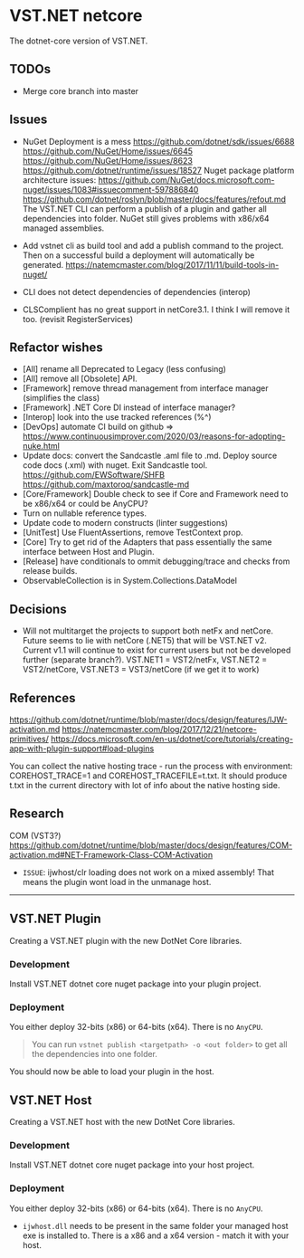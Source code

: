 # VST.NET netcore

The dotnet-core version of VST.NET.

## TODOs

* Merge core branch into master


## Issues

* NuGet Deployment is a mess
  https://github.com/dotnet/sdk/issues/6688
  https://github.com/NuGet/Home/issues/6645
  https://github.com/NuGet/Home/issues/8623
  https://github.com/dotnet/runtime/issues/18527
  Nuget package platform architecture issues:
  https://github.com/NuGet/docs.microsoft.com-nuget/issues/1083#issuecomment-597886840
  https://github.com/dotnet/roslyn/blob/master/docs/features/refout.md
  The VST.NET CLI can perform a publish of a plugin and gather all dependencies into folder.
  NuGet still gives problems with x86/x64 managed assemblies.

* Add vstnet cli as build tool and add a publish command to the project.
Then on a successful build a deployment will automatically be generated.
https://natemcmaster.com/blog/2017/11/11/build-tools-in-nuget/

* CLI does not detect dependencies of dependencies (interop)
* CLSComplient has no great support in netCore3.1. I think I will remove it too. (revisit RegisterServices)

## Refactor wishes

* [All] rename all Deprecated to Legacy (less confusing)
* [All] remove all [Obsolete] API.
* [Framework] remove thread management from interface manager (simplifies the class)
* [Framework] .NET Core DI instead of interface manager?
* [Interop] look into the use tracked references (%^)
* [DevOps] automate CI build on github
    => https://www.continuousimprover.com/2020/03/reasons-for-adopting-nuke.html
* Update docs: convert the Sandcastle .aml file to .md. Deploy source code docs (.xml) with nuget. Exit Sandcastle tool.
https://github.com/EWSoftware/SHFB
https://github.com/maxtoroq/sandcastle-md
* [Core/Framework] Double check to see if Core and Framework need to be x86/x64 or could be AnyCPU?
* Turn on nullable reference types.
* Update code to modern constructs (linter suggestions)
* [UnitTest] Use FluentAssertions, remove TestContext prop.
* [Core] Try to get rid of the Adapters that pass essentially the same interface between Host and Plugin.
* [Release] have conditionals to ommit debugging/trace and checks from release builds.
* ObservableCollection is in System.Collections.DataModel

## Decisions

* Will not multitarget the projects to support both netFx and netCore. 
Future seems to lie with netCore (.NET5) that will be VST.NET v2.
Current v1.1 will continue to exist for current users but not be developed further (separate branch?).
VST.NET1 = VST2/netFx, VST.NET2 = VST2/netCore, VST.NET3 = VST3/netCore (if we get it to work)


## References

https://github.com/dotnet/runtime/blob/master/docs/design/features/IJW-activation.md
https://natemcmaster.com/blog/2017/12/21/netcore-primitives/
https://docs.microsoft.com/en-us/dotnet/core/tutorials/creating-app-with-plugin-support#load-plugins

You can collect the native hosting trace - run the process with environment: COREHOST_TRACE=1 and COREHOST_TRACEFILE=t.txt.
It should produce t.txt in the current directory with lot of info about the native hosting side.

## Research

COM (VST3?)
https://github.com/dotnet/runtime/blob/master/docs/design/features/COM-activation.md#NET-Framework-Class-COM-Activation

- `ISSUE`: ijwhost/clr loading does not work on a mixed assembly! 
That means the plugin wont load in the unmanage host.


---

## VST.NET Plugin

Creating a VST.NET plugin with the new DotNet Core libraries.

### Development

Install VST.NET dotnet core nuget package into your plugin project.

### Deployment

You either deploy 32-bits (x86) or 64-bits (x64). There is no `AnyCPU`.

> You can run `vstnet publish <targetpath> -o <out folder>` to get all the dependencies into one folder.

You should now be able to load your plugin in the host.

## VST.NET Host

Creating a VST.NET host with the new DotNet Core libraries.

### Development

Install VST.NET dotnet core nuget package into your host project.

### Deployment

You either deploy 32-bits (x86) or 64-bits (x64). There is no `AnyCPU`.

* `ijwhost.dll` needs to be present in the same folder your managed host exe is installed to.
There is a x86 and a x64 version - match it with your host.
